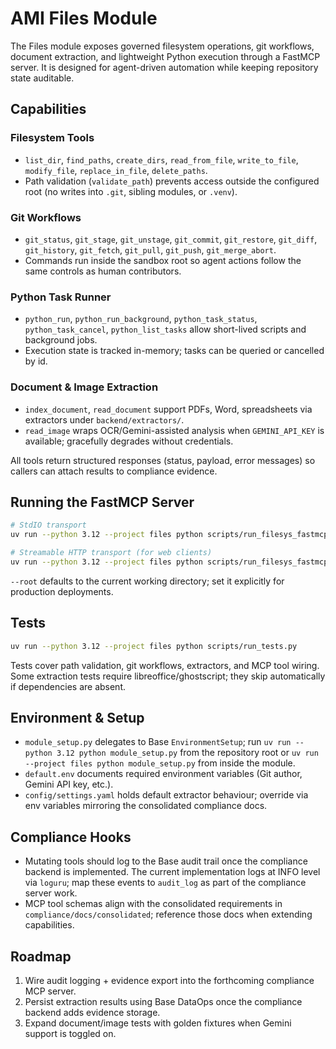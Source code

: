 # AMI Files Module

The Files module exposes governed filesystem operations, git workflows, document extraction, and lightweight Python execution through a FastMCP server. It is designed for agent-driven automation while keeping repository state auditable.

## Capabilities

### Filesystem Tools
- `list_dir`, `find_paths`, `create_dirs`, `read_from_file`, `write_to_file`, `modify_file`, `replace_in_file`, `delete_paths`.
- Path validation (`validate_path`) prevents access outside the configured root (no writes into `.git`, sibling modules, or `.venv`).

### Git Workflows
- `git_status`, `git_stage`, `git_unstage`, `git_commit`, `git_restore`, `git_diff`, `git_history`, `git_fetch`, `git_pull`, `git_push`, `git_merge_abort`.
- Commands run inside the sandbox root so agent actions follow the same controls as human contributors.

### Python Task Runner
- `python_run`, `python_run_background`, `python_task_status`, `python_task_cancel`, `python_list_tasks` allow short-lived scripts and background jobs.
- Execution state is tracked in-memory; tasks can be queried or cancelled by id.

### Document & Image Extraction
- `index_document`, `read_document` support PDFs, Word, spreadsheets via extractors under `backend/extractors/`.
- `read_image` wraps OCR/Gemini-assisted analysis when `GEMINI_API_KEY` is available; gracefully degrades without credentials.

All tools return structured responses (status, payload, error messages) so callers can attach results to compliance evidence.

## Running the FastMCP Server

```bash
# StdIO transport
uv run --python 3.12 --project files python scripts/run_filesys_fastmcp.py --root <path>

# Streamable HTTP transport (for web clients)
uv run --python 3.12 --project files python scripts/run_filesys_fastmcp.py --transport streamable-http --port 8787
```

`--root` defaults to the current working directory; set it explicitly for production deployments.

## Tests

```bash
uv run --python 3.12 --project files python scripts/run_tests.py
```

Tests cover path validation, git workflows, extractors, and MCP tool wiring. Some extraction tests require libreoffice/ghostscript; they skip automatically if dependencies are absent.

## Environment & Setup

- `module_setup.py` delegates to Base `EnvironmentSetup`; run `uv run --python 3.12 python module_setup.py` from the repository root or `uv run --project files python module_setup.py` from inside the module.
- `default.env` documents required environment variables (Git author, Gemini API key, etc.).
- `config/settings.yaml` holds default extractor behaviour; override via env variables mirroring the consolidated compliance docs.

## Compliance Hooks

- Mutating tools should log to the Base audit trail once the compliance backend is implemented. The current implementation logs at INFO level via `loguru`; map these events to `audit_log` as part of the compliance server work.
- MCP tool schemas align with the consolidated requirements in `compliance/docs/consolidated`; reference those docs when extending capabilities.

## Roadmap

1. Wire audit logging + evidence export into the forthcoming compliance MCP server.
2. Persist extraction results using Base DataOps once the compliance backend adds evidence storage.
3. Expand document/image tests with golden fixtures when Gemini support is toggled on.
